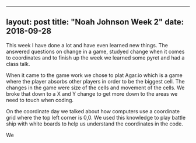 ---
 layout: post
 title: "Noah Johnson Week 2"
 date: 2018-09-28
 ---
 
 This week I have done a lot and have even learned new things. The answered questions on change in a game, studyed change when it comes to coordinates and to finish up the week we learned some pyret and had a class talk.
 
  When it came to the game work we chose to plat Agar.io which is a game where the player absorbs other players in order to be the biggest cell. The changes in the game were size of the cells and movement of the cells. We broke that down to a X and Y change to get more down to the areas we need to touch when coding. 
 
  On the coordinate day we talked about how computers use a coordinate grid where the top left corner is 0,0. We used this knowledge to play battle ship with white boards to help us understand the coordinates in the code. 
  
   We 

